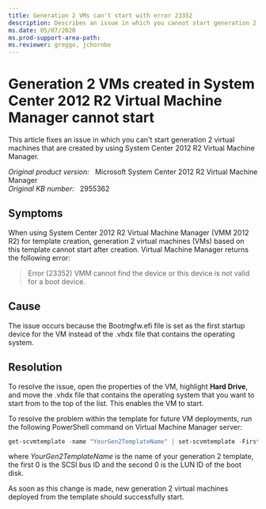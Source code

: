 ```yaml
---
title: Generation 2 VMs can't start with error 23352
description: Describes an issue in which you cannot start generation 2 VMs that are created by using System Center 2012 R2 Virtual Machine Manager.
ms.date: 05/07/2020
ms.prod-support-area-path:
ms.reviewer: greggo, jchornbe
---
```

# Generation 2 VMs created in System Center 2012 R2 Virtual Machine Manager cannot start

This article fixes an issue in which you can't start generation 2 virtual machines that are created by using System Center 2012 R2 Virtual Machine Manager.

_Original product version:_ &nbsp; Microsoft System Center 2012 R2 Virtual Machine Manager  
_Original KB number:_ &nbsp; 2955362

## Symptoms

When using System Center 2012 R2 Virtual Machine Manager (VMM 2012 R2) for template creation, generation 2 virtual machines (VMs) based on this template cannot start after creation. Virtual Machine Manager returns the following error:

> Error (23352) VMM cannot find the device or this device is not valid for a boot device.

## Cause

The issue occurs because the Bootmgfw.efi file is set as the first startup device for the VM instead of the .vhdx file that contains the operating system.

## Resolution

To resolve the issue, open the properties of the VM, highlight **Hard Drive**, and move the .vhdx file that contains the operating system that you want to start from to the top of the list. This enables the VM to start.

To resolve the problem within the template for future VM deployments, run the following PowerShell command on Virtual Machine Manager server:

```powershell
get-scvmtemplate -name "YourGen2TemplateName" | set-scvmtemplate -FirstBootDevice "SCSI,0,0"
```

where *YourGen2TemplateName* is the name of your generation 2 template, the first 0 is the SCSI bus ID and the second 0 is the LUN ID of the boot disk.

As soon as this change is made, new generation 2 virtual machines deployed from the template should successfully start.
